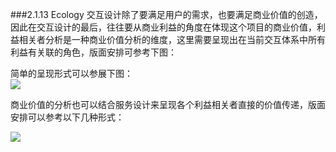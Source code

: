 ###2.1.13 Ecology
交互设计除了要满足用户的需求，也要满足商业价值的创造，因此在交互设计的最后，往往要从商业利益的角度在体现这个项目的商业价值，利益相关者分析是一种商业价值分析的维度，这里需要呈现出在当前交互体系中所有利益有关联的角色，版面安排可参考下图：



简单的呈现形式可以参展下图：   
![](http://kitpic.makebi.net/ixd/1_13.jpg)


商业价值的分析也可以结合服务设计来呈现各个利益相关者直接的价值传递，版面安排可以参考以下几种形式：

![](http://kitpic.makebi.net/ixd/1_13_2.jpg)